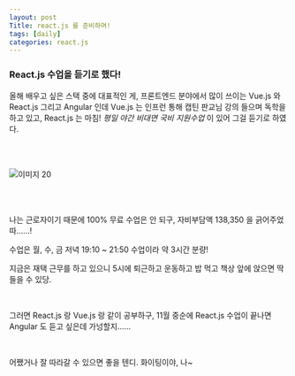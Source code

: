 ```yaml
---
layout: post
Title: react.js 를 준비하며!
tags: [daily]
categories: react.js
---
```


### React.js 수업을 듣기로 했다!

 

올해 배우고 싶은 스택 중에 대표적인 게, 프론트엔드 분야에서 많이 쓰이는 Vue.js 와 React.js 그리고 Angular 인데 Vue.js 는 인프런 통해 캡틴 판교님 강의 들으며 독학을 하고 있고, React.js 는 마침! _평일 야간 비대면 국비 지원수업_ 이 있어 그걸 듣기로 하였다. 

<br />

<br />

![이미지 20](https://user-images.githubusercontent.com/89691274/132967859-f47cbeaa-8876-47bc-ade0-0df1fbf32827.jpg)

<br />

<br />

나는 근로자이기 때문에 100% 무료 수업은 안 되구, 자비부담액 138,350 을 긁어주었따......! 

수업은 월, 수, 금 저녁 19:10 ~ 21:50 수업이라 약 3시간 분량! 

지금은 재택 근무를 하고 있으니 5시에 퇴근하고 운동하고 밥 먹고 책상 앞에 앉으면 딱 들을 수 있당. 

<br />

그러면 React.js 랑 Vue.js 랑 같이 공부하구, 11월 중순에 React.js 수업이 끝나면 Angular 도 듣고 싶은데 가넝할지...... 

<br />

어쨌거나 잘 따라갈 수 있으면 좋을 텐디. 화이팅이야, 나~
